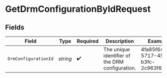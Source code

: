 # GetDrmConfigurationByIdRequest


## Fields

| Field                                           | Type                                            | Required                                        | Description                                     | Example                                         |
| ----------------------------------------------- | ----------------------------------------------- | ----------------------------------------------- | ----------------------------------------------- | ----------------------------------------------- |
| `DrmConfigurationId`                            | *string*                                        | :heavy_check_mark:                              | The unique identifier of the DRM configuration. | 4fa85f64-5717-4562-b3fc-2c963f66afa6            |